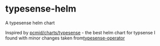 # typesense-helm
A typesense helm chart

Inspired by [pcmid/charts/typesense](https://github.com/pcmid/charts/tree/master/charts/typesense) - the best helm chart for typsense I found 
with minor changes taken from[typesense-operator](https://github.com/sai3010/Typesense-Kubernetes-Operator)
